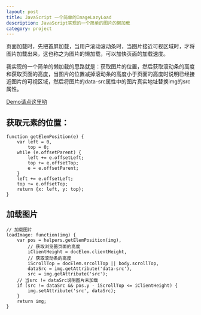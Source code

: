 ```yaml
---
layout: post
title: JavaScript 一个简单的ImageLazyLoad
description: JavaScript实现的一个简单的图片的懒加载
category: project
---
```


页面加载时，先把首屏加载，当用户滚动滚动条时，当图片接近可视区域时，才将图片加载出来，这也称之为图片的懒加载，可以加快页面的加载速度。

我实现的一个简单的懒加载的思路就是：获取图片的位置，然后获取滚动条的高度和获取页面的高度，当图片的位置减掉滚动条的高度小于页面的高度时说明已经接近图片的可视区域，然后将图片的data-src属性中的图片真实地址替换img的src属性。

[Demo请点这里哟](http://cookfront.github.io/demo/imageLazyLoad.html)

## 获取元素的位置：

	function getElemPosition(e) {
		var left = 0,
			top = 0;
		while (e.offsetParent) {
			left += e.offsetLeft;
			top += e.offsetTop;
			e = e.offsetParent;
		}
		left += e.offsetLeft;
		top += e.offsetTop;
		return {x: left, y: top};
	}

## 加载图片

	// 加载图片
	loadImage: function(img) {
		var pos = helpers.getElemPosition(img),
			// 获取浏览器页面的高度
			iClientHeight = docElem.clientHeight,
			// 获取滚动条的高度
			iScrollTop = docElem.srcollTop || body.scrollTop,
			dataSrc = img.getAttribute('data-src'),
			src = img.getAttribute('src');
		// 当src != dataSrc说明图片未加载
		if (src != dataSrc && pos.y - iScrollTop <= iClientHeight) {
			img.setAttribute('src', dataSrc);
		}
		return img;
	}